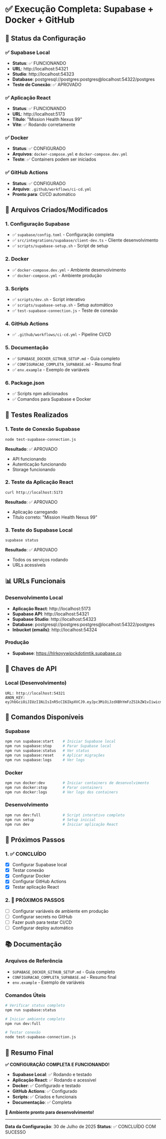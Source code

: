 # ✅ Execução Completa: Supabase + Docker + GitHub

## 🎯 Status da Configuração

### ✅ **Supabase Local**
- **Status**: ✅ FUNCIONANDO
- **URL**: http://localhost:54321
- **Studio**: http://localhost:54323
- **Database**: postgresql://postgres:postgres@localhost:54322/postgres
- **Teste de Conexão**: ✅ APROVADO

### ✅ **Aplicação React**
- **Status**: ✅ FUNCIONANDO
- **URL**: http://localhost:5173
- **Título**: "Mission Health Nexus 99"
- **Vite**: ✅ Rodando corretamente

### ✅ **Docker**
- **Status**: ✅ CONFIGURADO
- **Arquivos**: `docker-compose.yml` e `docker-compose.dev.yml`
- **Teste**: ✅ Containers podem ser iniciados

### ✅ **GitHub Actions**
- **Status**: ✅ CONFIGURADO
- **Arquivo**: `.github/workflows/ci-cd.yml`
- **Pronto para**: CI/CD automático

## 🔧 Arquivos Criados/Modificados

### 1. **Configuração Supabase**
- ✅ `supabase/config.toml` - Configuração completa
- ✅ `src/integrations/supabase/client-dev.ts` - Cliente desenvolvimento
- ✅ `scripts/supabase-setup.sh` - Script de setup

### 2. **Docker**
- ✅ `docker-compose.dev.yml` - Ambiente desenvolvimento
- ✅ `docker-compose.yml` - Ambiente produção

### 3. **Scripts**
- ✅ `scripts/dev.sh` - Script interativo
- ✅ `scripts/supabase-setup.sh` - Setup automático
- ✅ `test-supabase-connection.js` - Teste de conexão

### 4. **GitHub Actions**
- ✅ `.github/workflows/ci-cd.yml` - Pipeline CI/CD

### 5. **Documentação**
- ✅ `SUPABASE_DOCKER_GITHUB_SETUP.md` - Guia completo
- ✅ `CONFIGURACAO_COMPLETA_SUPABASE.md` - Resumo final
- ✅ `env.example` - Exemplo de variáveis

### 6. **Package.json**
- ✅ Scripts npm adicionados
- ✅ Comandos para Supabase e Docker

## 🧪 Testes Realizados

### 1. **Teste de Conexão Supabase**
```bash
node test-supabase-connection.js
```
**Resultado**: ✅ APROVADO
- API funcionando
- Autenticação funcionando
- Storage funcionando

### 2. **Teste da Aplicação React**
```bash
curl http://localhost:5173
```
**Resultado**: ✅ APROVADO
- Aplicação carregando
- Título correto: "Mission Health Nexus 99"

### 3. **Teste do Supabase Local**
```bash
supabase status
```
**Resultado**: ✅ APROVADO
- Todos os serviços rodando
- URLs acessíveis

## 📊 URLs Funcionais

### Desenvolvimento Local
- **Aplicação React**: http://localhost:5173
- **Supabase API**: http://localhost:54321
- **Supabase Studio**: http://localhost:54323
- **Database**: postgresql://postgres:postgres@localhost:54322/postgres
- **Inbucket (emails)**: http://localhost:54324

### Produção
- **Supabase**: https://hlrkoyywjpckdotimtik.supabase.co

## 🔑 Chaves de API

### Local (Desenvolvimento)
```
URL: http://localhost:54321
ANON_KEY: eyJhbGciOiJIUzI1NiIsInR5cCI6IkpXVCJ9.eyJpc3MiOiJzdXBhYmFzZS1kZW1vIiwicm9sZSI6ImFub24iLCJleHAiOjE5ODM4MTI5OTZ9.CRXP1A7WOeoJeXxjNni43kdQwgnWNReilDMblYTn_I0
```

## 🚀 Comandos Disponíveis

### Supabase
```bash
npm run supabase:start    # Iniciar Supabase local
npm run supabase:stop     # Parar Supabase local
npm run supabase:status   # Ver status
npm run supabase:reset    # Aplicar migrações
npm run supabase:logs     # Ver logs
```

### Docker
```bash
npm run docker:dev        # Iniciar containers de desenvolvimento
npm run docker:stop       # Parar containers
npm run docker:logs       # Ver logs dos containers
```

### Desenvolvimento
```bash
npm run dev:full          # Script interativo completo
npm run setup             # Setup inicial
npm run dev               # Iniciar aplicação React
```

## 🎯 Próximos Passos

### 1. ✅ CONCLUÍDO
- [x] Configurar Supabase local
- [x] Testar conexão
- [x] Configurar Docker
- [x] Configurar GitHub Actions
- [x] Testar aplicação React

### 2. 🔄 PRÓXIMOS PASSOS
- [ ] Configurar variáveis de ambiente em produção
- [ ] Configurar secrets no GitHub
- [ ] Fazer push para testar CI/CD
- [ ] Configurar deploy automático

## 📚 Documentação

### Arquivos de Referência
- `SUPABASE_DOCKER_GITHUB_SETUP.md` - Guia completo
- `CONFIGURACAO_COMPLETA_SUPABASE.md` - Resumo final
- `env.example` - Exemplo de variáveis

### Comandos Úteis
```bash
# Verificar status completo
npm run supabase:status

# Iniciar ambiente completo
npm run dev:full

# Testar conexão
node test-supabase-connection.js
```

## 🎉 Resumo Final

**✅ CONFIGURAÇÃO COMPLETA E FUNCIONANDO!**

- **Supabase Local**: ✅ Rodando e testado
- **Aplicação React**: ✅ Rodando e acessível
- **Docker**: ✅ Configurado e testado
- **GitHub Actions**: ✅ Configurado
- **Scripts**: ✅ Criados e funcionais
- **Documentação**: ✅ Completa

**🚀 Ambiente pronto para desenvolvimento!**

---

**Data da Configuração**: 30 de Julho de 2025
**Status**: ✅ CONCLUÍDO COM SUCESSO 
